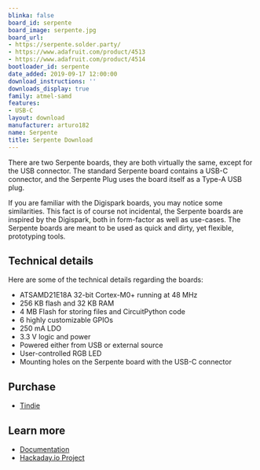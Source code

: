```yaml
---
blinka: false
board_id: serpente
board_image: serpente.jpg
board_url:
- https://serpente.solder.party/
- https://www.adafruit.com/product/4513
- https://www.adafruit.com/product/4514
bootloader_id: serpente
date_added: 2019-09-17 12:00:00
download_instructions: ''
downloads_display: true
family: atmel-samd
features:
- USB-C
layout: download
manufacturer: arturo182
name: Serpente
title: Serpente Download
---
```


There are two Serpente boards, they are both virtually the same, except for the USB connector. The standard Serpente board contains a USB-C connector, and the Serpente Plug uses the board itself as a Type-A USB plug.

If you are familiar with the Digispark boards, you may notice some similarities. This fact is of course not incidental, the Serpente boards are inspired by the Digispark, both in form-factor as well as use-cases. The Serpente boards are meant to be used as quick and dirty, yet flexible, prototyping tools.

## Technical details

Here are some of the technical details regarding the boards:

- ATSAMD21E18A 32-bit Cortex-M0+ running at 48 MHz
- 256 KB flash and 32 KB RAM
- 4 MB Flash for storing files and CircuitPython code
- 6 highly customizable GPIOs
- 250 mA LDO
- 3.3 V logic and power
- Powered either from USB or external source
- User-controlled RGB LED
- Mounting holes on the Serpente board with the USB-C connector

## Purchase
* [Tindie](https://www.tindie.com/products/arturo182/serpente-a-tiny-circuitpython-prototyping-board/)

## Learn more

* [Documentation](https://serpente.solder.party/)
* [Hackaday.io Project](https://hackaday.io/project/167192-serpente)

